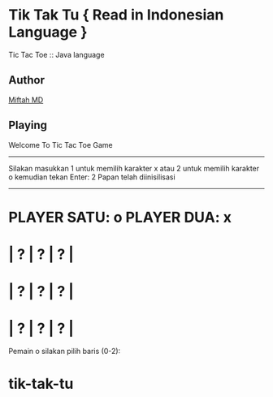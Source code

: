 # Tik Tak Tu { Read in Indonesian Language }

Tic Tac Toe :: Java language

## Author

[Miftah MD](http://sumateradev.com)

## Playing

Welcome To Tic Tac Toe Game
***************************
Silakan masukkan 1 untuk memilih karakter x
atau 2 untuk memilih karakter o
kemudian tekan Enter: 2
Papan telah diinisilisasi
**************************
PLAYER SATU: o
PLAYER DUA: x
=============
| ? | ? | ? | 
=============
| ? | ? | ? | 
=============
| ? | ? | ? | 
=============
Pemain o silakan pilih baris (0-2): 
# tik-tak-tu
